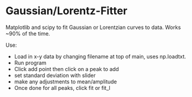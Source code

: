 # Gaussian/Lorentz-Fitter
Matplotlib and scipy to fit Gaussian or Lorentzian curves to data. 
Works ~90% of the time.

Use:

- Load in x-y data by changing filename at top of main, uses np.loadtxt.
- Run program
- Click add point then click on a peak to add
- set standard deviation with slider 
- make any adjustments to mean/amplitude
- Once done for all peaks, click fit or fit_l
